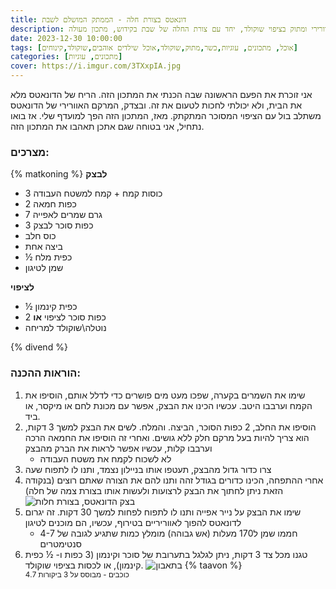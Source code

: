 ```yaml
---
title: דונאטס בצורת חלה - הממתק המושלם לשבת
description: אין כמו השילוב המצחיק הזה של דונאטס, אוורירי ומתוק בציפוי שוקולד, יחד עם צורת החלה של שבת בקידוש, מתכון מעולה!
date: 2023-12-30 10:00:00
tags: [אוכל, מתכונים, עוגיות,כשר,מתוק,שוקולד,אוכל שילדים אוהבים,שוקולד,קינוחים]
categories: [מתכונים, עוגיות]
cover: https://i.imgur.com/3TXxpIA.jpg
---
```


 אני זוכרת את הפעם הראשונה שבה הכנתי את המתכון הזה. הריח של הדונאטס מלא את הבית, ולא יכולתי לחכות לטעום את זה. ובצדק, המרקם האוורירי של הדונאטס משתלב בול עם הציפוי המסוכר המתקתק. מאז, המתכון הזה הפך למועדף שלי. אז בואו נתחיל, אני בטוחה שגם אתכן תאהבו את המתכון הזה.

### מצרכים:
{% matkoning %}
**לבצק**
-   3 כוסות קמח + קמח למשטח העבודה
-   2 כפות חמאה
-   7 גרם שמרים לאפייה
-   3 כפות סוכר לבצק
-   כוס חלב
-   ביצה אחת
-   ½ כפית מלח
-   שמן לטיגון

**לציפוי**
-   ½ כפית קינמון
-  2 כפות סוכר לציפוי
**או**
- נוטלה\שוקולד למריחה

{% divend %}
### הוראות ההכנה: 

1.  שימו את השמרים בקערה, שפכו מעט מים פושרים כדי לדלל אותם, הוסיפו את הקמח וערבבו היטב. עכשיו הכינו את הבצק, אפשר עם מכונת לחם או מיקסר, או ביד.
2.  הוסיפו את החלב, 2 כפות הסוכר, הביצה. והמלח. לשים את הבצק למשך 3 דקות, הוא צריך להיות בעל מרקם חלק ללא גושים. ואחרי זה הוסיפו את החמאה הרכה וערבבו קלות, עכשיו אפשר לראות את הברק מהבצק
	- לא לשכוח לקמח את משטח העבודה
3.  צרו כדור גדול מהבצק, תעטפו אותו בניילון נצמד, ותנו לו לתפוח שעה
4.  אחרי ההתפחה, הכינו כדורים בגודל זהה ותנו להם את הצורה שאתם רוצים (בנקודה הזאת ניתן לחתוך את הבצק לרצועות ולעשות אותו בצורת צמה של חלה)
![בצק הדונאטס, בצורת חלות](https://i.ibb.co/1M6Gt5M/IMG-20200219-183635-1-jpg.webp)
5.  שימו את הבצק על נייר אפייה ותנו לו לתפוח לפחות למשך 30 דקות. זה יגרום לדונאטס להפוך לאווריריים בטירוף, עכשיו, הם מוכנים לטיגון
	- חממו שמן ל170 מעלות (אש גבוהה) מומלץ כמות שתגיע לגובה של 4-7 סנטימטרים
6.  טגנו מכל צד 3 דקות, ניתן לגלגל בתערובת של סוכר וקינמון (3 כפות ו- ½ כפית קינמון), או לכסות בציפוי שוקולד.
![בתאבון](https://i.ibb.co/chxcV46/IMG-20200219-200644-jpg.webp)
{% taavon %}
<small><div property="aggregateRating"  typeof="AggregateRating">  <span  property="ratingValue">4.7</span> כוכבים -   מבוסס על <span  property="reviewCount">3</span> ביקורות  </div></small>